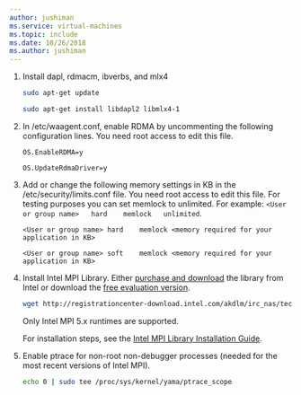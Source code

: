 ```yaml
---
author: jushiman
ms.service: virtual-machines
ms.topic: include
ms.date: 10/26/2018
ms.author: jushiman
---
```

1. Install dapl, rdmacm, ibverbs, and mlx4

   ```bash
   sudo apt-get update

   sudo apt-get install libdapl2 libmlx4-1

   ```

2. In /etc/waagent.conf, enable RDMA by uncommenting the following configuration lines. You need root access to edit this file.
  
   ```
   OS.EnableRDMA=y

   OS.UpdateRdmaDriver=y
   ```

3. Add or change the following memory settings in KB in the /etc/security/limits.conf file. You need root access to edit this file. For testing purposes you can set memlock to unlimited. For example: `<User or group name>   hard    memlock   unlimited`.

   ```
   <User or group name> hard    memlock <memory required for your application in KB>

   <User or group name> soft    memlock <memory required for your application in KB>
   ```
  
4. Install Intel MPI Library. Either [purchase and download](https://software.intel.com/intel-mpi-library/) the library from Intel or download the [free evaluation version](https://registrationcenter.intel.com/en/forms/?productid=1740).

   ```bash
   wget http://registrationcenter-download.intel.com/akdlm/irc_nas/tec/9278/l_mpi_p_5.1.3.223.tgz
   ```
 
   Only Intel MPI 5.x runtimes are supported.
 
   For installation steps, see the [Intel MPI Library Installation Guide](https://registrationcenter-download.intel.com/akdlm/irc_nas/1718/INSTALL.html?lang=en&fileExt=.html).

5. Enable ptrace for non-root non-debugger processes (needed for the most recent versions of Intel MPI).
 
   ```bash
   echo 0 | sudo tee /proc/sys/kernel/yama/ptrace_scope
   ```
